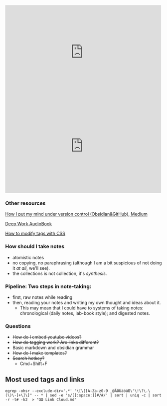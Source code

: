
<iframe width="500" height="300" src="https://www.youtube.com/embed/Ewhfok91AdE" frameborder="0" allow="accelerometer; autoplay; clipboard-write; encrypted-media; gyroscope; picture-in-picture" allowfullscreen></iframe>

<iframe width="500" height="300" src="https://www.youtube.com/embed/qqsNNTkhK5Y" frameborder="0" allow="accelerometer; autoplay; clipboard-write; encrypted-media; gyroscope; picture-in-picture" allowfullscreen></iframe>

### Other resources
[How I put my mind under version control (Obsidian&GitHub), Medium](https://medium.com/analytics-vidhya/how-i-put-my-mind-under-version-control-24caea37b8a5)

[Deep Work AudioBook](http://audiobookbay.nl/audio-books/deep-work-rules-for-focused-success-in-a-distracted-world-cal-newport/)

[How to modify tags with CSS](https://santiyounger.com/tagstyle/)


### How should I take notes
- atomistic notes
- no copying, no paraphrasing (although I am a bit suspicious of not doing it *at all*, we'll see).
- the collections is not collection, it's *synthesis*.


### Pipeline: Two steps in note-taking:
- first, raw notes while reading
- then, reading your notes and writing my own thought and ideas about it.
	- This may mean that I could have to systems of taking notes: chronological (daily notes, lab-book style); and digested notes.

### Questions
- ~~How do I embed youtube videos?~~
- ~~How do tagging work? Are links different?~~
- Basic markdown and obsidian grammar
- ~~How do I make templates?~~
- ~~Search hotkey?~~
	- Cmd+Shift+F

## Most used tags and links
```
egrep -ohsr --exclude-dir='.*' "\[\[[A-Za-z0-9 _@ÄÖÜäöüß\'\!\?\.\(\)\-]+\]\]" -- * | sed -e 's/[[:space:]]#/#/' | sort | uniq -c | sort -r -t# -k2  > "ΩΩ Link Cloud.md"
```